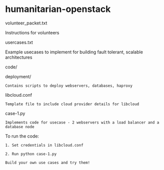 humanitarian-openstack
======================
volunteer_packet.txt

  Instructions for volunteers

usercases.txt

  Example usecases to implement for building fault tolerant, scalable architectures

  
code/ 
  
  deployment/

    Contains scripts to deploy webservers, databases, haproxy
  
  libcloud.conf

    Template file to include cloud provider details for libcloud
  
  case-1.py

    Implements code for usecase - 2 webservers with a load balancer and a database node
    
  To run the code:

    1. Set credentials in libcloud.conf

    2. Run python case-1.py

    Build your own use cases and try them!
